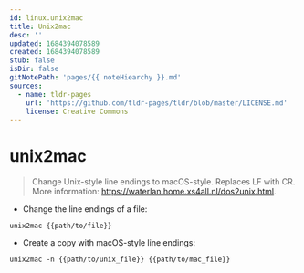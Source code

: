 ```yaml
---
id: linux.unix2mac
title: Unix2mac
desc: ''
updated: 1684394078589
created: 1684394078589
stub: false
isDir: false
gitNotePath: 'pages/{{ noteHiearchy }}.md'
sources:
  - name: tldr-pages
    url: 'https://github.com/tldr-pages/tldr/blob/master/LICENSE.md'
    license: Creative Commons
---
```

# unix2mac

> Change Unix-style line endings to macOS-style.
> Replaces LF with CR.
> More information: <https://waterlan.home.xs4all.nl/dos2unix.html>.

- Change the line endings of a file:

`unix2mac {{path/to/file}}`

- Create a copy with macOS-style line endings:

`unix2mac -n {{path/to/unix_file}} {{path/to/mac_file}}`


